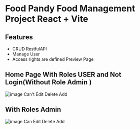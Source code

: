 # Food Pandy Food Management Project React + Vite

## Features

- CRUD RestfulAPI
- Manage User
- Access rights are defined
Preview Page

## Home Page With Roles USER and Not Login(Without Role Admin )
![image](https://github.com/TitadachFF/RestaurantFrontend/assets/120708254/2ab991a0-e8ce-4f35-8d1a-704827144026)
Can't Edit Delete Add 

## With Roles Admin
![image](https://github.com/TitadachFF/RestaurantFrontend/assets/120708254/021010f9-9aed-4d74-ac3a-46d50c8805a5)
Can Edit Delete Add 



